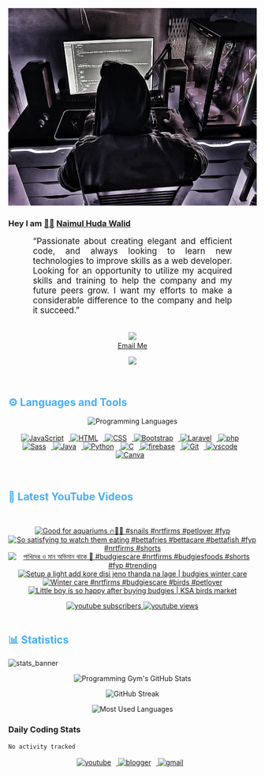 <!-- ![github_cover_banner](https://www.digitalsolutionservices.com/img/services/web%20development.gif)-->

<div align="center" style="display:block;">
    <img height="400px" width="100%" alt="github cover banner" src="https://raw.githubusercontent.com/NaimulHudaWalid/NaimulHudaWalid/main/272276268_3114779035434264_920860974401480824_n.jpg"/> 
</div>

### Hey I am [👨🏻‍][facebook] [Naimul Huda Walid][youtube]



<p align:"center" style="text-align: justify; margin: 0 50px; font-size: 17px;" >
   “Passionate about creating elegant and efficient code, and always looking to learn new technologies to improve skills as a web developer. Looking for an opportunity to utilize my acquired skills and training to help the company and my future peers grow. I want my efforts to make a considerable difference to the company and help it succeed.”
<br>
<br>
<div align="center">

![](https://visitor-badge.glitch.me/badge?page_id=NaimulHudaWalid)
    <br />
[Email Me](mailto:dev.naimulhuda@gmail.com)
</div>
</p>
<!-- Typing SVG by DenverCoder1 - https://github.com/DenverCoder1/readme-typing-svg -->
<p align="center">
<!--   <a href="https://github.com/DenverCoder1/readme-typing-svg"> -->
    <img src="https://readme-typing-svg.herokuapp.com?color=E22FE4&width=380&height=45&lines=Open-Source+Enthusiast;Learning+In+Public;Empowering+Others;Nice+To+Meet+You+...&center=true"></a>

</p>
<br>
<!-- Languages and Tools -->

<h2 style="color: #44AEFB">⚙️ Languages and Tools</h2>
<div align="center" style="display:block;">
    <img width="100px" alt="Programming Languages" src="https://user-images.githubusercontent.com/78341798/194531121-47b0119a-ce00-439d-b586-125f86acb098.png"/> 
</div>
<br>   
<!-- Icons Resources -->
<!-- https://devicon.dev/ -->
<!-- https://cdn.jsdelivr.net/npm/simple-icons@v3/icons/ -->
<div align="center">
  <a href="https://developer.mozilla.org/en-US/docs/Web/JavaScript" target="_blank" rel="noreferrer">
      <img  alt="JavaScript" height="50px" style="padding-right:10px;" src="https://cdn.jsdelivr.net/gh/devicons/devicon/icons/javascript/javascript-plain.svg"/>
  </a>
  
 
  <a href="https://developer.mozilla.org/en-US/docs/Web/HTML" target="_blank" rel="noreferrer">
      <img  alt="HTML" height="50px" style="padding-right:10px;" src="https://cdn.jsdelivr.net/gh/devicons/devicon/icons/html5/html5-original.svg"/>
  </a>
  <a href="https://developer.mozilla.org/en-US/docs/Web/CSS" target="_blank" rel="noreferrer">
      <img  alt="CSS" height="50px" style="padding-right:10px;" src="https://cdn.jsdelivr.net/gh/devicons/devicon/icons/css3/css3-original.svg"/>
  </a>
  <a href="https://getbootstrap.com/" target="_blank" rel="noreferrer">
      <img  alt="Bootstrap" height="50px" style="padding-right:10px;" src="https://cdn.jsdelivr.net/gh/devicons/devicon/icons/bootstrap/bootstrap-original.svg"/>
  </a> 
  <a href="https://laravel.com/" target="_blank" rel="noreferrer">
      <img  alt="Laravel" height="50px" style="padding-right:10px;" src="https://cdn.jsdelivr.net/gh/devicons/devicon/icons/laravel/laravel-plain.svg"/>
  </a>
  <a href="https://www.php.net/" target="_blank" rel="noreferrer">
      <img  alt="php" height="50px" style="padding-right:10px;" src="https://cdn.jsdelivr.net/gh/devicons/devicon/icons/php/php-original.svg"/>
  </a>
  <a href="https://sass-lang.com/" target="_blank" rel="noreferrer">
      <img  alt="Sass" height="50px" style="padding-right:10px;" src="https://cdn.jsdelivr.net/gh/devicons/devicon/icons/sass/sass-original.svg"/>
  </a>
  <a href="https://www.java.com/en/" target="_blank" rel="noreferrer">
      <img  alt="Java" height="50px" style="padding-right:10px;" src="https://cdn.jsdelivr.net/gh/devicons/devicon/icons/java/java-original.svg"/>
  </a>    
  <a href="https://www.python.org/" target="_blank" rel="noreferrer">
      <img  alt="Python" height="50px" style="padding-right:10px;" src="https://cdn.jsdelivr.net/gh/devicons/devicon/icons/python/python-original.svg"/>
  </a>
  <a href="https://www.cprogramming.com/" target="_blank" rel="noreferrer">
      <img  alt="C" height="50px" style="padding-right:10px;" src="https://cdn.jsdelivr.net/gh/devicons/devicon/icons/c/c-original.svg"/>
  </a>
  
  <a href="https://firebase.google.com/" target="_blank" rel="noreferrer">
      <img  alt="firebase" height="50px" style="padding-right:10px;" src="https://cdn.jsdelivr.net/gh/devicons/devicon/icons/firebase/firebase-plain.svg"/>
  </a>
 
  <a href="https://git-scm.com/" target="_blank" rel="noreferrer">
      <img  alt="Git" height="50px" style="padding-right:10px;" src="https://cdn.jsdelivr.net/gh/devicons/devicon/icons/git/git-original.svg"/>
  </a>
  
  <a href="https://code.visualstudio.com/" target="_blank" rel="noreferrer">
      <img  alt="vscode" height="50px" style="padding-right:10px;"src="https://cdn.jsdelivr.net/gh/devicons/devicon/icons/vscode/vscode-original.svg"/>
  </a>
  <a href="https://www.canva.com/" target="_blank" rel="noreferrer">
      <img  alt="Canva" height="50px" style="padding-right:10px;" src="https://cdn.jsdelivr.net/gh/devicons/devicon/icons/canva/canva-original.svg"/> 
  </a>
</div>
<br>
<br>

<!-- Latest YouTube Videos -->

<h2 style="color: #44AEFB">🎦 Latest YouTube Videos</h2>
<br />

<!-- Resource/Reference: https://github.com/DenverCoder1/github-readme-youtube-cards -->
<div class="youtube videos cards" align="center">

<!-- BEGIN YOUTUBE-CARDS -->
[![Good for aquariums 🔥👌🏻 #snails #nrtfirms #petlover #fyp](https://ytcards.demolab.com/?id=YvQwrXM0Wxc&title=Good+for+aquariums+%F0%9F%94%A5%F0%9F%91%8C%F0%9F%8F%BB+%23snails+%23nrtfirms+%23petlover+%23fyp&lang=en&timestamp=1734207321&background_color=%230d1117&title_color=%23ffffff&stats_color=%23dedede&max_title_lines=1&width=250&border_radius=5 "Good for aquariums 🔥👌🏻 #snails #nrtfirms #petlover #fyp")](https://www.youtube.com/watch?v=YvQwrXM0Wxc)
[![So satisfying to watch them eating #bettafries #bettacare #bettafish #fyp #nrtfirms #shorts](https://ytcards.demolab.com/?id=SQGwyBtNLmk&title=So+satisfying+to+watch+them+eating+%23bettafries+%23bettacare+%23bettafish+%23fyp+%23nrtfirms+%23shorts&lang=en&timestamp=1732558931&background_color=%230d1117&title_color=%23ffffff&stats_color=%23dedede&max_title_lines=1&width=250&border_radius=5 "So satisfying to watch them eating #bettafries #bettacare #bettafish #fyp #nrtfirms #shorts")](https://www.youtube.com/watch?v=SQGwyBtNLmk)
[![পাখিদের ও মান অভিমান থাকে 🥹 #budgiescare #nrtfirms #budgiesfoods #shorts #fyp #trending](https://ytcards.demolab.com/?id=Rfc-Fqr8a8M&title=%E0%A6%AA%E0%A6%BE%E0%A6%96%E0%A6%BF%E0%A6%A6%E0%A7%87%E0%A6%B0+%E0%A6%93+%E0%A6%AE%E0%A6%BE%E0%A6%A8+%E0%A6%85%E0%A6%AD%E0%A6%BF%E0%A6%AE%E0%A6%BE%E0%A6%A8+%E0%A6%A5%E0%A6%BE%E0%A6%95%E0%A7%87+%F0%9F%A5%B9+%23budgiescare+%23nrtfirms+%23budgiesfoods+%23shorts+%23fyp+%23trending&lang=en&timestamp=1731627186&background_color=%230d1117&title_color=%23ffffff&stats_color=%23dedede&max_title_lines=1&width=250&border_radius=5 "পাখিদের ও মান অভিমান থাকে 🥹 #budgiescare #nrtfirms #budgiesfoods #shorts #fyp #trending")](https://www.youtube.com/watch?v=Rfc-Fqr8a8M)
[![Setup a light add kore disi jeno thanda na lage | budgies winter care](https://ytcards.demolab.com/?id=jZX5fGCjLFs&title=Setup+a+light+add+kore+disi+jeno+thanda+na+lage+%7C+budgies+winter+care&lang=en&timestamp=1731400234&background_color=%230d1117&title_color=%23ffffff&stats_color=%23dedede&max_title_lines=1&width=250&border_radius=5 "Setup a light add kore disi jeno thanda na lage | budgies winter care")](https://www.youtube.com/watch?v=jZX5fGCjLFs)
[![Winter care #nrtfirms #budgiescare #birds #petlover](https://ytcards.demolab.com/?id=EIIFeYV3Xh0&title=Winter+care+%23nrtfirms+%23budgiescare+%23birds+%23petlover&lang=en&timestamp=1731254599&background_color=%230d1117&title_color=%23ffffff&stats_color=%23dedede&max_title_lines=1&width=250&border_radius=5 "Winter care #nrtfirms #budgiescare #birds #petlover")](https://www.youtube.com/watch?v=EIIFeYV3Xh0)
[![Little boy is so happy after buying budgies | KSA birds market](https://ytcards.demolab.com/?id=2QB3Dz4oGKg&title=Little+boy+is+so+happy+after+buying+budgies+%7C+KSA+birds+market&lang=en&timestamp=1731189523&background_color=%230d1117&title_color=%23ffffff&stats_color=%23dedede&max_title_lines=1&width=250&border_radius=5 "Little boy is so happy after buying budgies | KSA birds market")](https://www.youtube.com/watch?v=2QB3Dz4oGKg)
<!-- END YOUTUBE-CARDS -->
</div>

<!-- Begin Youtube Buttons -->
<!-- Resource/Reference:  https://github.com/DenverCoder1/custom-icon-badges -->
<div class="youtube buttons" align="center">
    <a href="https://www.youtube.com/channel/UCa3YaFwzSII0kKg3Nads2dQ"  target="_blank">
        <img alt="youtube subscribers" src="https://img.shields.io/youtube/channel/subscribers/UCa3YaFwzSII0kKg3Nads2dQ?logo=youtube&logoColor=red&style=for-the-badge"/>
    </a> 
    <a href="https://www.youtube.com/channel/UCa3YaFwzSII0kKg3Nads2dQ"  target="_blank">
        <img alt="youtube views" src="https://custom-icon-badges.demolab.com/youtube/channel/views/UCa3YaFwzSII0kKg3Nads2dQ?color=%23E05D44&logo=eye&logoColor=white&style=for-the-badge&labelColor=#555555"/>
    </a> 
</div>
<br>
<!-- End Youtube Buttons -->

<!-- Statistics -->

<h2 style="color: #44AEFB">📊 Statistics</h2>

![stats_banner](https://user-images.githubusercontent.com/78341798/194534778-d662496c-ae00-4e8d-ae9b-b90912054e7f.gif)

<!-- Begin Stats Cards -->
<!-- Resources:  -->
<!-- Github & Languages Stats: https://github.com/naimul15-12090/github-readme-stats --> 
<!-- Streak Stats: https://github.com/denvercoder1/github-readme-streak-stats -->
<!-- Change the value after ?username= to your GitHub username. -->
<div class="stats" align="center">

![Programming Gym's GitHub Stats](https://github-readme-stats.vercel.app/api?username=NaimulHudaWalid&hide=stars&count_private=true&show_icons=true&theme=algolia&border_radius=20)

![GitHub Streak](https://streak-stats.demolab.com?user=NaimulHudaWalid&count_private=true&theme=algolia&border_radius=22)

![Most Used Languages](https://github-readme-stats.vercel.app/api/top-langs/?username=NaimulHudaWalid&langs_count=8&layout=compact&show_icons=true&theme=algolia&border_radius=20)
    
<!-- ![Top Langs](https://github-readme-stats.vercel.app/api/top-langs/?username=naimul15-12090&langs_count=8) -->
<!-- [![Top Langs](https://github-readme-stats.vercel.app/api/top-langs/?username=naimul15-12090&layout=compact)](https://github.com/anuraghazra/github-readme-stats)
 -->
    
</div>
<!--  End Stats Cards -->



### Daily Coding Stats
<!--START_SECTION:waka-->

```txt
No activity tracked
```

<!--END_SECTION:waka-->
<!-- Begin Footer -->
<!-- Icons Resources -->
<!-- https://devicon.dev/ -->
<div class="footer" align="center" style="margin:15px;">
    <a href="https://www.youtube.com/channel/UCa3YaFwzSII0kKg3Nads2dQ" target="_blank">
        <img  style="margin:0 10px 10px 0;" src="https://user-images.githubusercontent.com/78341798/194531650-698ef1b1-9cbd-4b4f-96ef-5a2ec4b5d7e6.svg" alt="youtube" width="40px"/>
    </a>
    <a href="https://www.linkedin.com/in/naimulhudawalid/" target="_blank">
        <img style="margin:0 10px 10px 0;" src="https://user-images.githubusercontent.com/78341798/194531458-b5dfeb1b-bad5-4dfa-909a-2e402262db9a.svg" alt="blogger" width="40px"/>
    </a>
    <a href="mailto:dev.naimulhuda@gmail.com" target="_blank">
        <img style="margin:0 10px 10px 0;" src="https://user-images.githubusercontent.com/78341798/194531383-ddb2b774-5bb9-491c-b601-4a4a7d9792fb.svg" alt="gmail" width="40px"/>
    </a>
</div>
<!-- End Footer -->

[youtube]: https://www.youtube.com/channel/UCa3YaFwzSII0kKg3Nads2dQ
[facebook]: https://www.facebook.com/profile.php?id=100007065945838

